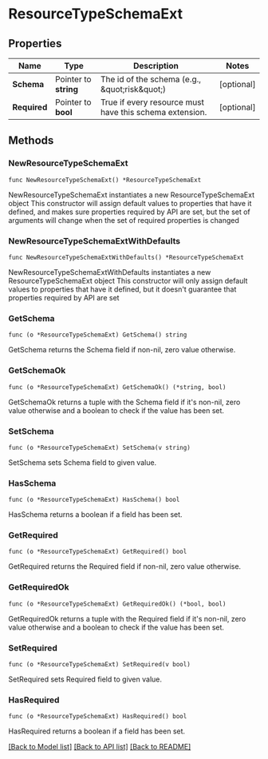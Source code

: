# ResourceTypeSchemaExt

## Properties

Name | Type | Description | Notes
------------ | ------------- | ------------- | -------------
**Schema** | Pointer to **string** | The id of the schema (e.g., \&quot;risk\&quot;) | [optional] 
**Required** | Pointer to **bool** | True if every resource must have this schema extension. | [optional] 

## Methods

### NewResourceTypeSchemaExt

`func NewResourceTypeSchemaExt() *ResourceTypeSchemaExt`

NewResourceTypeSchemaExt instantiates a new ResourceTypeSchemaExt object
This constructor will assign default values to properties that have it defined,
and makes sure properties required by API are set, but the set of arguments
will change when the set of required properties is changed

### NewResourceTypeSchemaExtWithDefaults

`func NewResourceTypeSchemaExtWithDefaults() *ResourceTypeSchemaExt`

NewResourceTypeSchemaExtWithDefaults instantiates a new ResourceTypeSchemaExt object
This constructor will only assign default values to properties that have it defined,
but it doesn't guarantee that properties required by API are set

### GetSchema

`func (o *ResourceTypeSchemaExt) GetSchema() string`

GetSchema returns the Schema field if non-nil, zero value otherwise.

### GetSchemaOk

`func (o *ResourceTypeSchemaExt) GetSchemaOk() (*string, bool)`

GetSchemaOk returns a tuple with the Schema field if it's non-nil, zero value otherwise
and a boolean to check if the value has been set.

### SetSchema

`func (o *ResourceTypeSchemaExt) SetSchema(v string)`

SetSchema sets Schema field to given value.

### HasSchema

`func (o *ResourceTypeSchemaExt) HasSchema() bool`

HasSchema returns a boolean if a field has been set.

### GetRequired

`func (o *ResourceTypeSchemaExt) GetRequired() bool`

GetRequired returns the Required field if non-nil, zero value otherwise.

### GetRequiredOk

`func (o *ResourceTypeSchemaExt) GetRequiredOk() (*bool, bool)`

GetRequiredOk returns a tuple with the Required field if it's non-nil, zero value otherwise
and a boolean to check if the value has been set.

### SetRequired

`func (o *ResourceTypeSchemaExt) SetRequired(v bool)`

SetRequired sets Required field to given value.

### HasRequired

`func (o *ResourceTypeSchemaExt) HasRequired() bool`

HasRequired returns a boolean if a field has been set.


[[Back to Model list]](../README.md#documentation-for-models) [[Back to API list]](../README.md#documentation-for-api-endpoints) [[Back to README]](../README.md)


